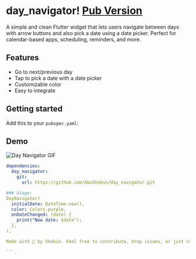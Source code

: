 # day_navigator! [Pub Version](https://img.shields.io/pub/v/day_navigator.svg)

A simple and clean Flutter widget that lets users navigate between days with arrow buttons and also pick a date using a date picker. Perfect for calendar-based apps, scheduling, reminders, and more.

## Features

- Go to next/previous day
- Tap to pick a date with a date picker
- Customizable color
- Easy to integrate

## Getting started

Add this to your `pubspec.yaml`:

## Demo
![Day Navigator GIF](https://imgur.com/a/y8WX2YH)


```yaml
dependencies:
  day_navigator:
    git:
      url: https://github.com/AbuShebin/day_navigator.git

### Usage:
DayNavigator(
  initialDate: DateTime.now(),
  color: Colors.purple,
  onDateChanged: (date) {
    print("New date: $date");
  },
),

Made with 💙 by Shebin. Feel free to contribute, drop issues, or just star the repo if you like it!

```.